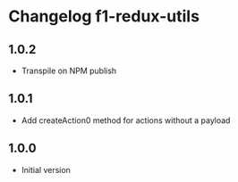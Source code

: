 # Changelog f1-redux-utils

## 1.0.2

* Transpile on NPM publish

## 1.0.1

* Add createAction0 method for actions without a payload

## 1.0.0

* Initial version
